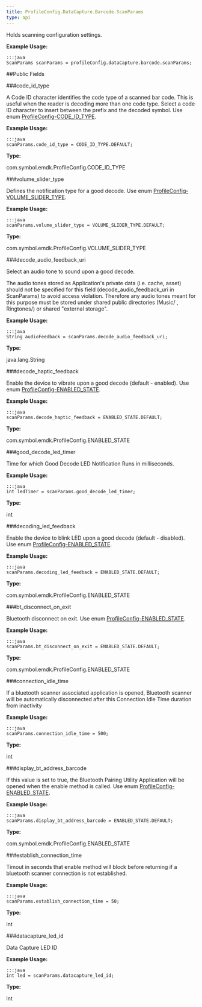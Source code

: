 ```yaml
---
title: ProfileConfig.DataCapture.Barcode.ScanParams
type: api
---
```



Holds scanning configuration settings.  
 
 

**Example Usage:**
	
	:::java	
	ScanParams scanParams = profileConfig.dataCapture.barcode.scanParams;


##Public Fields

###code_id_type

A Code ID character identifies the code type of a scanned bar code. 
 This is useful when the reader is decoding more than one code type. Select a code ID character to insert between the prefix and the decoded symbol. 
 Use enum [ProfileConfig-CODE_ID_TYPE](../ProfileConfig-CODE_ID_TYPE).
 
 

**Example Usage:**
	
	:::java	
	scanParams.code_id_type = CODE_ID_TYPE.DEFAULT;


**Type:**

com.symbol.emdk.ProfileConfig.CODE_ID_TYPE

###volume_slider_type

Defines the notification type for a good decode. 
 Use enum [ProfileConfig-VOLUME_SLIDER_TYPE](../ProfileConfig-VOLUME_SLIDER_TYPE).
 
 

**Example Usage:**
	
	:::java	
	scanParams.volume_slider_type = VOLUME_SLIDER_TYPE.DEFAULT;


**Type:**

com.symbol.emdk.ProfileConfig.VOLUME_SLIDER_TYPE

###decode_audio_feedback_uri

Select an audio tone to sound upon a good decode. 
 
 The audio tones stored as Application's private data (i.e. cache, asset) should not be specified for this field 
 (decode_audio_feedback_uri in ScanParams) to avoid access violation. Therefore any audio tones meant for this 
 purpose must be stored under shared public directories (Music/ , Ringtones/) or shared "external storage".
 
 

**Example Usage:**
	
	:::java	
	String audioFeedback = scanParams.decode_audio_feedback_uri;


**Type:**

java.lang.String

###decode_haptic_feedback

Enable the device to vibrate upon a good decode (default - enabled). Use enum [ProfileConfig-ENABLED_STATE](../ProfileConfig-ENABLED_STATE).
 
 

**Example Usage:**
	
	:::java	
	scanParams.decode_haptic_feedback = ENABLED_STATE.DEFAULT;


**Type:**

com.symbol.emdk.ProfileConfig.ENABLED_STATE

###good_decode_led_timer

Time for which Good Decode LED Notification Runs in milliseconds.
 
 

**Example Usage:**
	
	:::java	
	int ledTimer = scanParams.good_decode_led_timer;


**Type:**

int

###decoding_led_feedback

Enable the device to blink LED upon a good decode (default - disabled). Use enum [ProfileConfig-ENABLED_STATE](../ProfileConfig-ENABLED_STATE).
 
 

**Example Usage:**
	
	:::java	
	scanParams.decoding_led_feedback = ENABLED_STATE.DEFAULT;


**Type:**

com.symbol.emdk.ProfileConfig.ENABLED_STATE

###bt_disconnect_on_exit

Bluetooth disconnect on exit. Use enum [ProfileConfig-ENABLED_STATE](../ProfileConfig-ENABLED_STATE).
 
 

**Example Usage:**
	
	:::java	
	scanParams.bt_disconnect_on_exit = ENABLED_STATE.DEFAULT;


**Type:**

com.symbol.emdk.ProfileConfig.ENABLED_STATE

###connection_idle_time

If a bluetooth scanner associated application is opened, Bluetooth 
 scanner will be automatically disconnected after this Connection 
 Idle Time duration from inactivity
 
 

**Example Usage:**
	
	:::java	
	scanParams.connection_idle_time = 500;


**Type:**

int

###display_bt_address_barcode

If this value is set to true, the Bluetooth Pairing Utility
 Application will be opened when the enable method is called.
 Use enum [ProfileConfig-ENABLED_STATE](../ProfileConfig-ENABLED_STATE).
 
 

**Example Usage:**
	
	:::java	
	scanParams.display_bt_address_barcode = ENABLED_STATE.DEFAULT;


**Type:**

com.symbol.emdk.ProfileConfig.ENABLED_STATE

###establish_connection_time

Timout in seconds that enable method will block before returning 
 if a bluetooth scanner connection is not established.
 
 

**Example Usage:**
	
	:::java	
	scanParams.establish_connection_time = 50;


**Type:**

int

###datacapture_led_id

Data Capture LED ID
 
 

**Example Usage:**
	
	:::java	
	int led = scanParams.datacapture_led_id;


**Type:**

int

